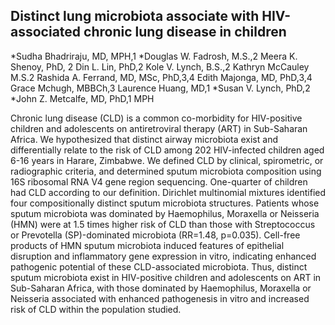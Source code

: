 ## Distinct lung microbiota associate with HIV-associated chronic lung disease in children

*Sudha Bhadriraju, MD, MPH,1 *Douglas W. Fadrosh, M.S.,2 Meera K. Shenoy, PhD, 2 Din L. Lin, PhD,2 Kole V. Lynch, B.S.,2 Kathryn McCauley M.S.2 Rashida A. Ferrand, MD, MSc, PhD,3,4 Edith Majonga, MD, PhD,3,4 Grace Mchugh, MBBCh,3 Laurence Huang, MD,1 *Susan V. Lynch, PhD,2 *John Z. Metcalfe, MD, PhD,1 MPH

Chronic lung disease (CLD) is a common co-morbidity for HIV-positive children and adolescents on antiretroviral therapy (ART) in Sub-Saharan Africa. We hypothesized that distinct airway microbiota exist and differentially relate to the risk of CLD among 202 HIV-infected children aged 6-16 years in Harare, Zimbabwe. We defined CLD by clinical, spirometric, or radiographic criteria, and determined sputum microbiota composition using 16S ribosomal RNA V4 gene region sequencing. One-quarter of children had CLD according to our definition. Dirichlet multinomial mixtures identified four compositionally distinct sputum microbiota structures. Patients whose sputum microbiota was dominated by Haemophilus, Moraxella or Neisseria  (HMN) were at 1.5 times higher risk of CLD than those with Streptococcus or Prevotella (SP)-dominated microbiota (RR=1.48, p=0.035). Cell-free products of HMN sputum microbiota induced features of epithelial disruption and inflammatory gene expression in vitro, indicating enhanced pathogenic potential of these CLD-associated microbiota. Thus, distinct sputum microbiota exist in HIV-positive children and adolescents on ART in Sub-Saharan Africa, with those dominated by Haemophilus, Moraxella or Neisseria associated with enhanced pathogenesis in vitro and increased risk of CLD within the population studied.
